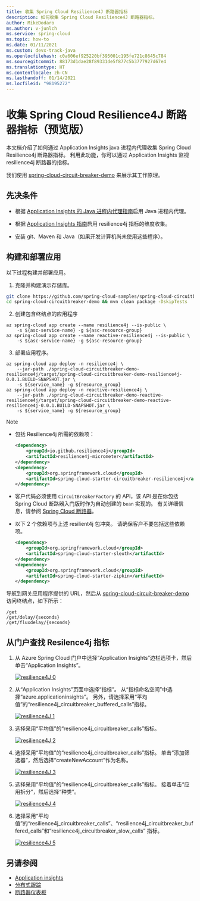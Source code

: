 ```yaml
---
title: 收集 Spring Cloud Resilience4J 断路器指标
description: 如何收集 Spring Cloud Resilience4J 断路器指标。
author: MikeDodaro
ms.author: v-junlch
ms.service: spring-cloud
ms.topic: how-to
ms.date: 01/11/2021
ms.custom: devx-track-java
ms.openlocfilehash: c0a606ef925220bf395001c195fe721c8645c784
ms.sourcegitcommit: 88173d1dae28f89331de5f877c5b3777927d67e4
ms.translationtype: HT
ms.contentlocale: zh-CN
ms.lasthandoff: 01/14/2021
ms.locfileid: "98195272"
---
```

# <a name="collect-spring-cloud-resilience4j-circuit-breaker-metrics-preview"></a>收集 Spring Cloud Resilience4J 断路器指标（预览版）

本文档介绍了如何通过 Application Insights java 进程内代理收集 Spring Cloud Resilience4j 断路器指标。  利用此功能，你可以通过 Application Insights 监视 resilience4j 断路器的指标。

我们使用 [spring-cloud-circuit-breaker-demo](https://github.com/spring-cloud-samples/spring-cloud-circuitbreaker-demo) 来展示其工作原理。

## <a name="prerequisites"></a>先决条件

* 根据 [Application Insights 的 Java 进程内代理指南](/spring-cloud/spring-cloud-howto-application-insights#enable-java-in-process-agent-for-application-insights)启用 Java 进程内代理。 

* 根据 [Application Insights 指南](/azure-monitor/app/pre-aggregated-metrics-log-metrics#custom-metrics-dimensions-and-pre-aggregation)启用 resilience4j 指标的维度收集。

* 安装 git、Maven 和 Java（如果开发计算机尚未使用这些程序）。

## <a name="build-and-deploy-apps"></a>构建和部署应用

以下过程构建并部署应用。

1. 克隆并构建演示存储库。

```bash
git clone https://github.com/spring-cloud-samples/spring-cloud-circuitbreaker-demo.git
cd spring-cloud-circuitbreaker-demo && mvn clean package -DskipTests
```

2. 创建包含终结点的应用程序

```azcli
az spring-cloud app create --name resilience4j --is-public \
    -s ${asc-service-name} -g ${asc-resource-group}
az spring-cloud app create --name reactive-resilience4j --is-public \
    -s ${asc-service-name} -g ${asc-resource-group}
```

3. 部署应用程序。

```azcli
az spring-cloud app deploy -n resilience4j \
    --jar-path ./spring-cloud-circuitbreaker-demo-resilience4j/target/spring-cloud-circuitbreaker-demo-resilience4j-0.0.1.BUILD-SNAPSHOT.jar \
    -s ${service_name} -g ${resource_group}
az spring-cloud app deploy -n reactive-resilience4j \
    --jar-path ./spring-cloud-circuitbreaker-demo-reactive-resilience4j/target/spring-cloud-circuitbreaker-demo-reactive-resilience4j-0.0.1.BUILD-SNAPSHOT.jar \
    -s ${service_name} -g ${resource_group}
```

> [!Note]
>
> * 包括 Resilience4j 所需的依赖项：
>
>   ```xml
>   <dependency>
>       <groupId>io.github.resilience4j</groupId>
>       <artifactId>resilience4j-micrometer</artifactId>
>   </dependency>
>   <dependency>
>       <groupId>org.springframework.cloud</groupId>
>       <artifactId>spring-cloud-starter-circuitbreaker-resilience4j</artifactId>
>   </dependency>
>   ```
> * 客户代码必须使用 `CircuitBreakerFactory` 的 API，该 API 是在你包括 Spring Cloud 断路器入门版时作为自动创建的 `bean` 实现的。 有关详细信息，请参阅 [Spring Cloud 断路器](https://spring.io/projects/spring-cloud-circuitbreaker#overview)。
>
> * 以下 2 个依赖项与上述 resilient4j 包冲突。  请确保客户不要包括这些依赖项。
>
>   ```xml
>   <dependency>
>       <groupId>org.springframework.cloud</groupId>
>       <artifactId>spring-cloud-starter-sleuth</artifactId>
>   </dependency>
>   <dependency>
>       <groupId>org.springframework.cloud</groupId>
>       <artifactId>spring-cloud-starter-zipkin</artifactId>
>   </dependency>
>   ```
>
>
> 导航到网关应用程序提供的 URL，然后从 [spring-cloud-circuit-breaker-demo](https://github.com/spring-cloud-samples/spring-cloud-circuitbreaker-demo) 访问终结点，如下所示：
>
>   ```
>   /get
>   /get/delay/{seconds}
>   /get/fluxdelay/{seconds}
>   ```

## <a name="locate-resilence4j-metrics-from-portal"></a>从门户查找 Resilence4j 指标

1. 从 Azure Spring Cloud 门户中选择“Application Insights”边栏选项卡，然后单击“Application Insights”。

   [ ![resilience4J 0](./media/spring-cloud-resilience4j/resilience4J-0.png)](./media/spring-cloud-resilience4j/resilience4J-0.PNG)

2. 从“Application Insights”页面中选择“指标”。   从“指标命名空间”中选择“azure.applicationinsights”。   另外，请选择采用“平均值”的“resilience4j_circuitbreaker_buffered_calls”指标。 

   [ ![resilience4J 1](./media/spring-cloud-resilience4j/resilience4J-1.png)](./media/spring-cloud-resilience4j/resilience4J-1.PNG)

3. 选择采用“平均值”的“resilience4j_circuitbreaker_calls”指标。 

   [ ![resilience4J 2](./media/spring-cloud-resilience4j/resilience4J-2.png)](./media/spring-cloud-resilience4j/resilience4J-2.PNG)

4. 选择采用“平均值”的“resilience4j_circuitbreaker_calls”指标。   单击“添加筛选器”，然后选择“createNewAccount”作为名称。

   [ ![resilience4J 3](./media/spring-cloud-resilience4j/resilience4J-3.png)](./media/spring-cloud-resilience4j/resilience4J-3.PNG)

5. 选择采用“平均值”的“resilience4j_circuitbreaker_calls”指标。   接着单击“应用拆分”，然后选择“种类”。

   [ ![resilience4J 4](./media/spring-cloud-resilience4j/resilience4J-4.png)](./media/spring-cloud-resilience4j/resilience4J-4.PNG)

6. 选择采用“平均值”的“resilience4j_circuitbreaker_calls”、“resilience4j_circuitbreaker_buffered_calls”和“resilience4j_circuitbreaker_slow_calls” 指标。

   [ ![resilience4J 5](./media/spring-cloud-resilience4j/resilience4j-5.png)](./media/spring-cloud-resilience4j/resilience4j-5.PNG)

## <a name="see-also"></a>另请参阅

* [Application insights](/spring-cloud/spring-cloud-howto-application-insights)
* [分布式跟踪](spring-cloud-tutorial-distributed-tracing.md)
* [断路器仪表板](spring-cloud-tutorial-circuit-breaker.md)

